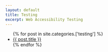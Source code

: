 ```yaml
---
layout: default
title: Testing
excerpt: Web Accessibility Testing
---
```


<ul>
  {% for post in site.categories.['testing'] %}
    <li><a href="{{ post.url }}">{{ post.title }}</a></li>
  {% endfor %}
</ul>
